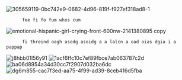 ![305659119-0bc742e9-0682-4d96-819f-f927ef318ad8-1](https://github.com/user-attachments/assets/cb598c36-ef06-4724-a2c8-cddcc09116a8)

          fee fi fo fum whos cum 
![emotional-hispanic-girl-crying-front-600nw-2141380895 copy](https://github.com/user-attachments/assets/cfe085be-6bd6-4f8f-972c-f4d26677d5aa)

          fi threind oagh asodg asoidg a a lalcn a oad oias dgia i a pappap 
![j8hbb01l56y91](https://github.com/user-attachments/assets/c21b1abc-1d01-4fef-b204-1647b300ed08)
![1acf6ffc10c7ef89fbce7ab063787c2d](https://github.com/user-attachments/assets/6512987b-6856-4957-afb3-e7b01444c283)
![ba06d8954a34d30cc7f2907d032ba6dc](https://github.com/user-attachments/assets/ab248c6b-44a0-46a5-bc68-ff1def03e23e)
![dg6m855-cac7f3ed-aa75-4f99-ad39-8ceb416d5fba](https://github.com/user-attachments/assets/a6628753-41b0-4f44-9426-1c30a09bb6be)

